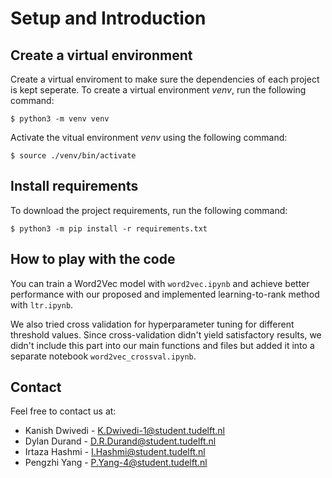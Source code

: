 # Setup and Introduction

## Create a virtual environment

Create a virtual enviroment to make sure the dependencies of each project is kept seperate. To create a virtual environment _venv_, run the following command:

```console
$ python3 -m venv venv
```

Activate the vitual environment _venv_ using the following command:

```console
$ source ./venv/bin/activate
```

## Install requirements

To download the project requirements, run the following command:

```console
$ python3 -m pip install -r requirements.txt
```

## How to play with the code
You can train a Word2Vec model with `word2vec.ipynb` and achieve better performance with our proposed and
implemented learning-to-rank method with `ltr.ipynb`. 

We also tried cross validation for hyperparameter tuning for different
threshold values. Since cross-validation
didn't yield satisfactory results, we didn't include this part into our main functions and files but
added it into a separate notebook `word2vec_crossval.ipynb`.


## Contact
Feel free to contact us at:
- Kanish Dwivedi - [K.Dwivedi-1@student.tudelft.nl](mailto:K.Dwivedi-1@student.tudelft.nl)
- Dylan Durand - [D.R.Durand@student.tudelft.nl](mailto:D.R.Durand@student.tudelft.nl)
- Irtaza Hashmi - [I.Hashmi@student.tudelft.nl](mailto:I.Hashmi@student.tudelft.nl)
- Pengzhi Yang - [P.Yang-4@student.tudelft.nl](mailto:P.Yang-4@student.tudelft.nl)

